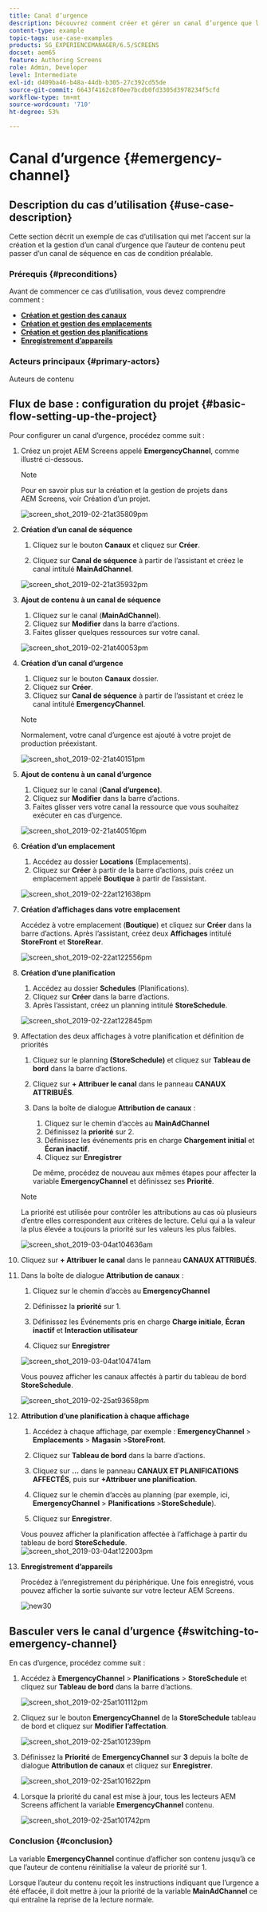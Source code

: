 ```yaml
---
title: Canal d’urgence
description: Découvrez comment créer et gérer un canal d’urgence que l’auteur de contenu peut basculer d’un canal de séquence s’il y a une condition préalable.
content-type: example
topic-tags: use-case-examples
products: SG_EXPERIENCEMANAGER/6.5/SCREENS
docset: aem65
feature: Authoring Screens
role: Admin, Developer
level: Intermediate
exl-id: d409ba46-b48a-44db-b305-27c392cd55de
source-git-commit: 6643f4162c8f0ee7bcdb0fd3305d3978234f5cfd
workflow-type: tm+mt
source-wordcount: '710'
ht-degree: 53%

---
```


# Canal d’urgence {#emergency-channel}

## Description du cas d’utilisation {#use-case-description}

Cette section décrit un exemple de cas d’utilisation qui met l’accent sur la création et la gestion d’un canal d’urgence que l’auteur de contenu peut passer d’un canal de séquence en cas de condition préalable.

### Prérequis {#preconditions}

Avant de commencer ce cas d’utilisation, vous devez comprendre comment :

* **[Création et gestion des canaux](managing-channels.md)**
* **[Création et gestion des emplacements](managing-locations.md)**
* **[Création et gestion des planifications](managing-schedules.md)**
* **[Enregistrement d’appareils](device-registration.md)**

### Acteurs principaux {#primary-actors}

Auteurs de contenu

## Flux de base : configuration du projet {#basic-flow-setting-up-the-project}

Pour configurer un canal d’urgence, procédez comme suit :

1. Créez un projet AEM Screens appelé **EmergencyChannel**, comme illustré ci-dessous.

   >[!NOTE]
   >Pour en savoir plus sur la création et la gestion de projets dans AEM Screens, voir Création d’un projet.

   ![screen_shot_2019-02-21at35809pm](assets/screen_shot_2019-02-21at35809pm.png)

1. **Création d’un canal de séquence**

   1. Cliquez sur le bouton **Canaux** et cliquez sur **Créer**.

   1. Cliquez sur **Canal de séquence** à partir de l’assistant et créez le canal intitulé **MainAdChannel**.

   ![screen_shot_2019-02-21at35932pm](assets/screen_shot_2019-02-21at35932pm.png)

1. **Ajout de contenu à un canal de séquence**

   1. Cliquez sur le canal (**MainAdChannel**).
   1. Cliquez sur **Modifier** dans la barre d’actions.
   1. Faites glisser quelques ressources sur votre canal.

   ![screen_shot_2019-02-21at40053pm](assets/screen_shot_2019-02-21at40053pm.png)

1. **Création d’un canal d’urgence**

   1. Cliquez sur le bouton **Canaux** dossier.
   1. Cliquez sur **Créer**.
   1. Cliquez sur **Canal de séquence** à partir de l’assistant et créez le canal intitulé **EmergencyChannel**.

   >[!NOTE]
   >
   >Normalement, votre canal d’urgence est ajouté à votre projet de production préexistant.

   ![screen_shot_2019-02-21at40151pm](assets/screen_shot_2019-02-21at40151pm.png)

1. **Ajout de contenu à un canal d’urgence**

   1. Cliquez sur le canal (**Canal d’urgence)**.
   1. Cliquez sur **Modifier** dans la barre d’actions.
   1. Faites glisser vers votre canal la ressource que vous souhaitez exécuter en cas d’urgence.

   ![screen_shot_2019-02-21at40516pm](assets/screen_shot_2019-02-21at40516pm.png)

1. **Création d’un emplacement**

   1. Accédez au dossier **Locations** (Emplacements).
   1. Cliquez sur **Créer** à partir de la barre d’actions, puis créez un emplacement appelé **Boutique** à partir de l’assistant.

   ![screen_shot_2019-02-22at121638pm](assets/screen_shot_2019-02-22at121638pm.png)

1. **Création d’affichages dans votre emplacement**

   Accédez à votre emplacement (**Boutique**) et cliquez sur **Créer** dans la barre d’actions. Après l’assistant, créez deux **Affichages** intitulé **StoreFront** et **StoreRear**.

   ![screen_shot_2019-02-22at122556pm](assets/screen_shot_2019-02-22at122556pm.png)

1. **Création d’une planification**

   1. Accédez au dossier **Schedules** (Planifications).
   1. Cliquez sur **Créer** dans la barre d’actions.
   1. Après l’assistant, créez un planning intitulé **StoreSchedule**.

   ![screen_shot_2019-02-22at122845pm](assets/screen_shot_2019-02-22at122845pm.png)

1. Affectation des deux affichages à votre planification et définition de priorités

   1. Cliquez sur le planning **(StoreSchedule)** et cliquez sur **Tableau de bord** dans la barre d’actions.

   1. Cliquez sur **+ Attribuer le canal** dans le panneau **CANAUX ATTRIBUÉS**.

   1. Dans la boîte de dialogue **Attribution de canaux** :

      1. Cliquez sur le chemin d’accès au **MainAdChannel**
      1. Définissez la **priorité** sur 2.
      1. Définissez les événements pris en charge **Chargement initial** et **Écran inactif**.
      1. Cliquez sur **Enregistrer**

      De même, procédez de nouveau aux mêmes étapes pour affecter la variable **EmergencyChannel** et définissez ses **Priorité**.

   >[!NOTE]
   >
   >La priorité est utilisée pour contrôler les attributions au cas où plusieurs d’entre elles correspondent aux critères de lecture. Celui qui a la valeur la plus élevée a toujours la priorité sur les valeurs les plus faibles.

   ![screen_shot_2019-03-04at104636am](assets/screen_shot_2019-03-04at104636am.png)

1. Cliquez sur **+ Attribuer le canal** dans le panneau **CANAUX ATTRIBUÉS**.

1. Dans la boîte de dialogue **Attribution de canaux** :

   1. Cliquez sur le chemin d’accès au **EmergencyChannel**
   1. Définissez la **priorité** sur 1.

   1. Définissez les Événements pris en charge **Charge initiale**, **Écran inactif** et **Interaction utilisateur**

   1. Cliquez sur **Enregistrer**

   ![screen_shot_2019-03-04at104741am](assets/screen_shot_2019-03-04at104741am.png)

   Vous pouvez afficher les canaux affectés à partir du tableau de bord **StoreSchedule**.

   ![screen_shot_2019-02-25at93658pm](assets/screen_shot_2019-02-25at93658pm.png)

1. **Attribution d’une planification à chaque affichage**

   1. Accédez à chaque affichage, par exemple : **EmergencyChannel** > **Emplacements** > **Magasin** >**StoreFront**.

   1. Cliquez sur **Tableau de bord** dans la barre d’actions.
   1. Cliquez sur **...** dans le panneau **CANAUX ET PLANIFICATIONS AFFECTÉS**, puis sur **+Attribuer une planification**.

   1. Cliquez sur le chemin d’accès au planning (par exemple, ici, **EmergencyChannel** > **Planifications** >**StoreSchedule**).

   1. Cliquez sur **Enregistrer**.

   Vous pouvez afficher la planification affectée à l’affichage à partir du tableau de bord **StoreSchedule**.
   ![screen_shot_2019-03-04at122003pm](assets/screen_shot_2019-03-04at122003pm.png)

1. **Enregistrement d’appareils**

   Procédez à l’enregistrement du périphérique. Une fois enregistré, vous pouvez afficher la sortie suivante sur votre lecteur AEM Screens.

   ![new30](assets/new30.gif)

## Basculer vers le canal d’urgence {#switching-to-emergency-channel}

En cas d’urgence, procédez comme suit :

1. Accédez à **EmergencyChannel** > **Planifications** > **StoreSchedule** et cliquez sur **Tableau de bord** dans la barre d’actions.

   ![screen_shot_2019-02-25at101112pm](assets/screen_shot_2019-02-25at101112pm.png)

1. Cliquez sur le bouton **EmergencyChannel** de la **StoreSchedule** tableau de bord et cliquez sur **Modifier l’affectation**.

   ![screen_shot_2019-02-25at101239pm](assets/screen_shot_2019-02-25at101239pm.png)

1. Définissez la **Priorité** de **EmergencyChannel** sur **3** depuis la boîte de dialogue **Attribution de canaux** et cliquez sur **Enregistrer**.

   ![screen_shot_2019-02-25at101622pm](assets/screen_shot_2019-02-25at101622pm.png)

1. Lorsque la priorité du canal est mise à jour, tous les lecteurs AEM Screens affichent la variable **EmergencyChannel** contenu.

   ![screen_shot_2019-02-25at101742pm](assets/screen_shot_2019-02-25at101742pm.png)

### Conclusion {#conclusion}

La variable **EmergencyChannel** continue d’afficher son contenu jusqu’à ce que l’auteur de contenu réinitialise la valeur de priorité sur 1.

Lorsque l’auteur du contenu reçoit les instructions indiquant que l’urgence a été effacée, il doit mettre à jour la priorité de la variable **MainAdChannel** ce qui entraîne la reprise de la lecture normale.
